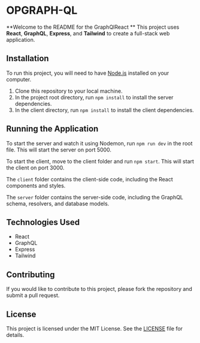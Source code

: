 # OPGRAPH-QL

**Welcome to the README for the GraphQlReact ** This project uses **React**, **GraphQL**, **Express**, and **Tailwind** to create a full-stack web application.

## Installation

To run this project, you will need to have [Node.js](https://nodejs.org/) installed on your computer.

1. Clone this repository to your local machine.
2. In the project root directory, run `npm install` to install the server dependencies.
3. In the client directory, run `npm install` to install the client dependencies.

## Running the Application

To start the server and watch it using Nodemon, run `npm run dev` in the root file. This will start the server on port 5000.

To start the client, move to the client folder and run `npm start`. This will start the client on port 3000.



The `client` folder contains the client-side code, including the React components and styles.

The `server` folder contains the server-side code, including the GraphQL schema, resolvers, and database models.

## Technologies Used

- React
- GraphQL
- Express
- Tailwind

## Contributing

If you would like to contribute to this project, please fork the repository and submit a pull request. 

## License

This project is licensed under the MIT License. See the [LICENSE](LICENSE) file for details.
